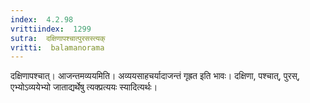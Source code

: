 ```yaml
---
index:  4.2.98
vrittiindex:  1299
sutra:  दक्षिणापश्चात्पुरसस्त्यक्
vritti:  balamanorama 
---
```


दक्षिणापश्चात्। आजन्तमव्ययमिति। अव्ययसाहचर्यादाजन्तं गृह्रत इति भावः। दक्षिणा, पश्चात्, पुरस्, एभ्योऽव्ययेभ्यो जाताद्यर्थेषु त्यक्प्रत्ययः स्यादित्यर्थः।

